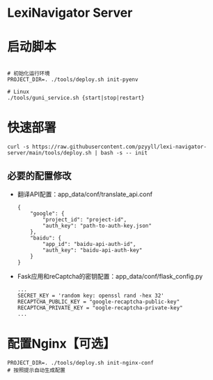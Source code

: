 # LexiNavigator Server

# 启动脚本

```shell

# 初始化运行环境
PROJECT_DIR=. ./tools/deploy.sh init-pyenv

# Linux
./tools/guni_service.sh {start|stop|restart}
```

# 快速部署

```
curl -s https://raw.githubusercontent.com/pzyyll/lexi-navigator-server/main/tools/deploy.sh | bash -s -- init
```

## 必要的配置修改

- 翻译API配置：app_data/conf/translate_api.conf

    ```
    {
        "google": {
            "project_id": "project-id",
            "auth_key": "path-to-auth-key.json"
        },
        "baidu": {
            "app_id": "baidu-api-auth-id",
            "auth_key": "baidu-api-auth-key"
        }
    }
    ```

- Fask应用和reCaptcha的密钥配置：app_data/conf/flask_config.py

    ```
    ...
    SECRET_KEY = 'random key: openssl rand -hex 32'
    RECAPTCHA_PUBLIC_KEY = "google-recaptcha-public-key"
    RECAPTCHA_PRIVATE_KEY = "oogle-recaptcha-private-key"
    ...
    ```

# 配置Nginx【可选】

```
PROJECT_DIR=. ./tools/deploy.sh init-nginx-conf
# 按照提示自动生成配置
```